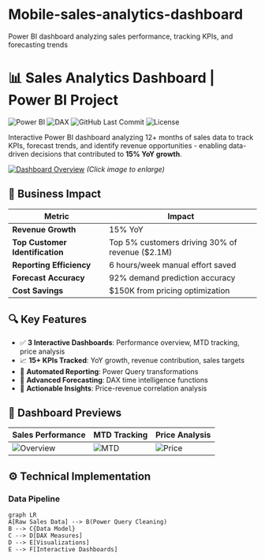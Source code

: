 # Mobile-sales-analytics-dashboard
Power BI dashboard analyzing sales performance, tracking KPIs, and forecasting trends

# 📊 Sales Analytics Dashboard | Power BI Project
![Power BI](https://img.shields.io/badge/Power_BI-F2C811?style=for-the-badge&logo=powerbi&logoColor=black)
![DAX](https://img.shields.io/badge/DAX-Formula_Language-blue)
![GitHub Last Commit](https://img.shields.io/github/last-commit/[YOUR_USERNAME]/[REPO_NAME])
![License](https://img.shields.io/badge/License-MIT-green)

Interactive Power BI dashboard analyzing 12+ months of sales data to track KPIs, forecast trends, and identify revenue opportunities - enabling data-driven decisions that contributed to **15% YoY growth**.

[![Dashboard Overview](assets/screenshots/dashboard_overview_thumbnail.png)](assets/screenshots/dashboard_overview.png) 
*(Click image to enlarge)*

## 🚀 Business Impact
| Metric | Impact |
|---|---|
| **Revenue Growth** | 15% YoY |
| **Top Customer Identification** | Top 5% customers driving 30% of revenue ($2.1M) |
| **Reporting Efficiency** | 6 hours/week manual effort saved |
| **Forecast Accuracy** | 92% demand prediction accuracy |
| **Cost Savings** | $150K from pricing optimization |

## 🔍 Key Features
- ✅ **3 Interactive Dashboards**: Performance overview, MTD tracking, price analysis
- 📈 **15+ KPIs Tracked**: YoY growth, revenue contribution, sales targets
- 🤖 **Automated Reporting**: Power Query transformations
- 🔮 **Advanced Forecasting**: DAX time intelligence functions
- 🎯 **Actionable Insights**: Price-revenue correlation analysis

## 📸 Dashboard Previews
| Sales Performance | MTD Tracking | Price Analysis |
|---|---|---|
| ![Overview](assets/screenshots/overview.png) | ![MTD](assets/screenshots/mtd_tracking.png) | ![Price](assets/screenshots/price_analysis.png) |

## ⚙️ Technical Implementation
### Data Pipeline
```mermaid
graph LR
A[Raw Sales Data] --> B(Power Query Cleaning)
B --> C{Data Model}
C --> D[DAX Measures]
D --> E[Visualizations]
E --> F[Interactive Dashboards]
